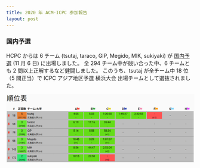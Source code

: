 ```yaml
---
title: 2020 年 ACM-ICPC 参加報告
layout: post
---
```


### 国内予選

 HCPC からは 6 チーム (tsutaj, taraco, GIP, Megido, MIK, sukiyaki) が [国内予選](https://icpc.iisf.or.jp/2020-yokohama/domestic/) (11 月 6 日) に出場しました。
全 294 チーム中が競い合った中、6 チームとも 2 問以上正解するなど健闘しました。
このうち、tsutaj が全チーム中 18 位（5 問正当）で ICPC アジア地区予選 横浜大会 出場チームとして選抜されました。

![北大チームの結果](/assets/img/icpc_domestic_2020.png)
